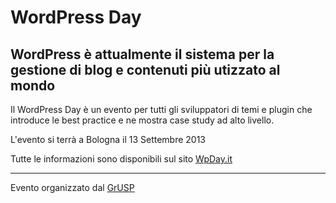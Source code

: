 WordPress Day
===========

WordPress è attualmente il sistema per la gestione di blog e contenuti più utizzato al mondo
------------------------------------------------------------

Il WordPress Day è un evento per tutti gli sviluppatori di temi e plugin che introduce le best practice e ne mostra case study ad alto livello.

L'evento si terrà a Bologna il 13 Settembre 2013

Tutte le informazioni sono disponibili sul sito [WpDay.it](http://www.wpday.it)

---

Evento organizzato dal [GrUSP](http://grusp.org)

